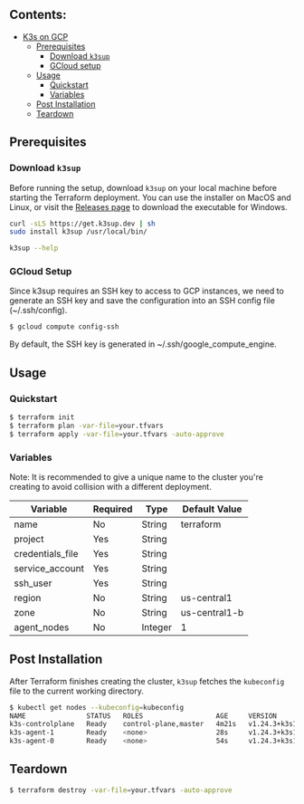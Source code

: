 ## Contents:
- [K3s on GCP](#k3s-on-gcp)
  - [Prerequisites](#prerequisites)
    - [Download `k3sup`](#download-k3sup)
    - [GCloud setup](#gcloud-setup)
  - [Usage](#usage)
    - [Quickstart](#quickstart)
    - [Variables](#variables)
  - [Post Installation](#post-installation)
  - [Teardown](#teardown)

## Prerequisites
### Download `k3sup`

Before running the setup, download `k3sup` on your local machine before starting the Terraform deployment. You can use the installer on MacOS and Linux, or visit the [Releases page](https://github.com/alexellis/k3sup/releases) to download the executable for Windows.

```sh
curl -sLS https://get.k3sup.dev | sh
sudo install k3sup /usr/local/bin/

k3sup --help
```

### GCloud Setup
Since k3sup requires an SSH key to access to GCP instances, we need to generate an SSH key and save the configuration into an SSH config file (~/.ssh/config).

```sh
$ gcloud compute config-ssh
```

By default, the SSH key is generated in ~/.ssh/google_compute_engine.

## Usage

### Quickstart
```sh
$ terraform init
$ terraform plan -var-file=your.tfvars
$ terraform apply -var-file=your.tfvars -auto-approve
```

### Variables

Note: It is recommended to give a unique name to the cluster you're creating to avoid collision with a different deployment.

| Variable | Required | Type | Default Value |
|--|--|--|--|
| name | No | String| terraform |
| project| Yes | String | |
| credentials_file | Yes | String | |
| service_account | Yes | String | |
| ssh_user | Yes | String | |
| region | No | String | us-central1 |
| zone | No | String| us-central1-b |
| agent_nodes | No | Integer | 1 |

## Post Installation

After Terraform finishes creating the cluster, `k3sup` fetches the `kubeconfig` file to the current working directory.

```sh
$ kubectl get nodes --kubeconfig=kubeconfig
NAME               STATUS   ROLES                  AGE     VERSION
k3s-controlplane   Ready    control-plane,master   4m21s   v1.24.3+k3s1
k3s-agent-1        Ready    <none>                 28s     v1.24.3+k3s1
k3s-agent-0        Ready    <none>                 54s     v1.24.3+k3s1
```
## Teardown

```sh
$ terraform destroy -var-file=your.tfvars -auto-approve
```
